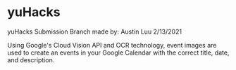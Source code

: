 # yuHacks
yuHacks Submission
Branch made by: Austin Luu 2/13/2021

Using Google's Cloud Vision API and OCR technology, event images are used to create an events in your Google Calendar with the correct title, date, and description.
